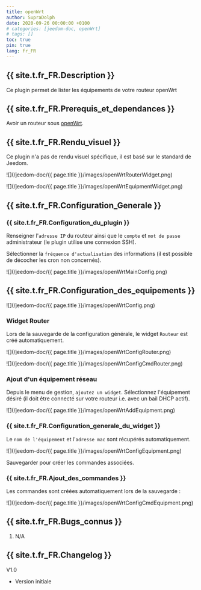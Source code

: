 ```yaml
---
title: openWrt
author: SupraDolph
date: 2020-09-26 00:00:00 +0100
# categories: [jeedom-doc, openWrt]
# tags: []
toc: true
pin: true
lang: fr_FR
---
```


## {{ site.t.fr_FR.Description }}

Ce plugin permet de lister les équipements de votre routeur openWrt

## {{ site.t.fr_FR.Prerequis_et_dependances }}

Avoir un routeur sous [openWrt](https://openwrt.org/).

## {{ site.t.fr_FR.Rendu_visuel }}

Ce plugin n'a pas de rendu visuel spécifique, il est basé sur le standard de Jeedom.

![](/jeedom-doc/{{ page.title }}/images/openWrtRouterWidget.png)

![](/jeedom-doc/{{ page.title }}/images/openWrtEquipmentWidget.png)

## {{ site.t.fr_FR.Configuration_Generale }}

### {{ site.t.fr_FR.Configuration_du_plugin }}

Renseigner l'`adresse IP` du routeur ainsi que le `compte` et `mot de passe` administrateur (le plugin utilise une connexion SSH).

Sélectionner la `fréquence d'actualisation` des informations (il est possible de décocher les cron non concernés).

![](/jeedom-doc/{{ page.title }}/images/openWrtMainConfig.png)

## {{ site.t.fr_FR.Configuration_des_equipements }}

![](/jeedom-doc/{{ page.title }}/images/openWrtConfig.png)

### Widget Router

Lors de la sauvegarde de la configuration générale, le widget `Routeur` est créé automatiquement.

![](/jeedom-doc/{{ page.title }}/images/openWrtConfigRouter.png)

![](/jeedom-doc/{{ page.title }}/images/openWrtConfigCmdRouter.png)

### Ajout d'un équipement réseau

Depuis le menu de gestion, `ajoutez un widget`. Sélectionnez l'équipement désiré (il doit être connecté sur votre routeur i.e. avec un bail DHCP actif).

![](/jeedom-doc/{{ page.title }}/images/openWrtAddEquipment.png)

### {{ site.t.fr_FR.Configuration_generale_du_widget }}

Le `nom de l'équipement` et l'`adresse mac` sont récupérés automatiquement.

![](/jeedom-doc/{{ page.title }}/images/openWrtConfigEquipment.png)

Sauvegarder pour créer les commandes associées.

### {{ site.t.fr_FR.Ajout_des_commandes }}

Les commandes sont créées automatiquement lors de la sauvegarde :

![](/jeedom-doc/{{ page.title }}/images/openWrtConfigCmdEquipment.png)

## {{ site.t.fr_FR.Bugs_connus }}

1.  N/A

## {{ site.t.fr_FR.Changelog }}

V1.0

*   Version initiale
